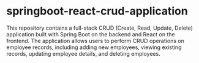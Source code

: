 # springboot-react-crud-application
This repository contains a full-stack CRUD (Create, Read, Update, Delete) application built with Spring Boot on the backend and React on the frontend. The application allows users to perform CRUD operations on employee records, including adding new employees, viewing existing records, updating employee details, and deleting employees.
